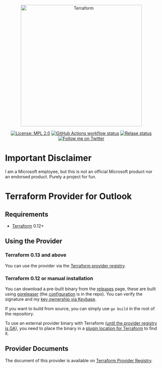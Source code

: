 <p align="center">
  <img
    width="400px"
    src="https://cdn.rawgit.com/hashicorp/terraform-website/master/content/source/assets/images/logo-hashicorp.svg"
    alt="Terraform"
  />
</p>

<p align="center">
  <a href="https://opensource.org/licenses/MPL-2.0"
    ><img
      src="https://img.shields.io/badge/License-MPL%202.0-brightgreen.svg"
      alt="License: MPL 2.0"
  /></a>
  <a href="https://github.com/magodo/terraform-provider-outloo/actions"
    ><img
      src="https://img.shields.io/github/workflow/status/magodo/terraform-provider-outlook/Provider?label=workflow&style=flat-square"
      alt="GitHub Actions workflow status"
  /></a>
  <a href="https://github.com/magodo/terraform-provider-outlook/releases"
    ><img
      src="https://img.shields.io/github/release/magodo/terraform-provider-outlook.svg?style=flat-square"
      alt="Relase status"/></a
  ><br />
  <a href="https://twitter.com/magodo_"
    ><img
      src="https://img.shields.io/twitter/url?style=social&url=https%3A%2F%2Ftwitter.com%2Fmagodo_"
      alt="Follow me on Twitter"
  /></a>
</p>

# Important Disclaimer

I am a Microsoft employee, but this is not an official Microsoft product nor an endorsed product. Purely a project for fun. 

# Terraform Provider for Outlook

## Requirements

- [Terraform](https://www.terraform.io/downloads.html) 0.12+

## Using the Provider 

### Terraform 0.13 and above

You can use the provider via the [Terraform provider registry](https://registry.terraform.io/providers/magodo/outlook).

### Terraform 0.12 or manual installation

You can download a pre-built binary from the [releases](https://github.com/magodo/terraform-provider-outlook/releases) page, these are built using [goreleaser](https://goreleaser.com/) (the [configuration](.goreleaser.yml) is in the repo). You can verify the signature and my [key ownership via Keybase](https://keybase.io/magodo).

If you want to build from source, you can simply use `go build` in the root of the repository.

To use an external provider binary with Terraform ([until the provider registry is GA](https://www.hashicorp.com/blog/announcing-providers-in-the-new-terraform-registry/)), you need to place the binary in a [plugin location for Terraform](https://www.terraform.io/docs/configuration/providers.html#third-party-plugins) to find it.

## Provider Documents

The document of this provider is available on [Terraform Provider Registry](https://registry.terraform.io/providers/magodo/outlook/latest/docs).
